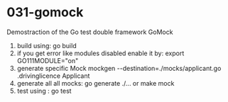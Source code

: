 # 031-gomock
Demostraction of the Go test double framework GoMock


1. build using:  go build
2. if you get error like modules disabled enable it by: export GO111MODULE="on" 
3. generate specific Mock 
mockgen --destination=./mocks/applicant.go  .drivinglicence Applicant
4. generate all all mocks: go generate ./... or make mock
5. test using : go test
